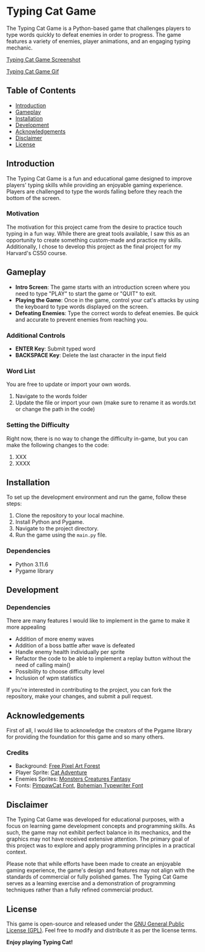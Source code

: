 # Typing Cat Game

The Typing Cat Game is a Python-based game that challenges players to type words quickly to defeat enemies in order to progress. The game features a variety of enemies, player animations, and an engaging typing mechanic.

[Typing Cat Game Screenshot](/screenshot/screenshot.png)

[Typing Cat Game Gif](/screenshot/game_gif.png)

## Table of Contents
- [Introduction](#introduction)
- [Gameplay](#gameplay)
- [Installation](#installation)
- [Development](#development)
- [Acknowledgements](#acknowledgements)
- [Disclaimer](#disclaimer)
- [License](#license)

## Introduction
The Typing Cat Game is a fun and educational game designed to improve players' typing skills while providing an enjoyable gaming experience. Players are challenged to type the words falling before they reach the bottom of the screen.

### Motivation
The motivation for this project came from the desire to practice touch typing in a fun way. While there are great tools available, I saw this as an opportunity to create something custom-made and practice my skills. Additionally, I chose to develop this project as the final project for my Harvard's CS50 course.

## Gameplay
- **Intro Screen**: The game starts with an introduction screen where you need to type "PLAY" to start the game or "QUIT" to exit.
- **Playing the Game**: Once in the game, control your cat's attacks by using the keyboard to type words displayed on the screen.
- **Defeating Enemies**: Type the correct words to defeat enemies. Be quick and accurate to prevent enemies from reaching you.

### Additional Controls
- **ENTER Key**: Submit typed word
- **BACKSPACE Key**: Delete the last character in the input field

### Word List
You are free to update or import your own words.

1. Navigate to the words folder
2. Update the file or import your own (make sure to rename it as words.txt or change the path in the code)

### Setting the Difficulty
Right now, there is no way to change the difficulty in-game, but you can make the following changes to the code:

1. XXX
2. XXXX

## Installation
To set up the development environment and run the game, follow these steps:

1. Clone the repository to your local machine.
2. Install Python and Pygame.
3. Navigate to the project directory.
4. Run the game using the `main.py` file.

### Dependencies
- Python 3.11.6
- Pygame library

## Development
### Dependencies
There are many features I would like to implement in the game to make it more appealing

- Addition of more enemy waves
- Addition of a boss battle after wave is defeated
- Handle enemy health individually per sprite
- Refactor the code to be able to implement a replay button without the need of calling main()
- Possibility to choose difficulty level
- Inclusion of wpm statistics

If you're interested in contributing to the project, you can fork the repository, make your changes, and submit a pull request.

## Acknowledgements

First of all, I would like to acknowledge the creators of the Pygame library for providing the foundation for this game and so many others.

### Credits
- Background: [Free Pixel Art Forest](https://edermunizz.itch.io/free-pixel-art-forest)
- Player Sprite: [Cat Adventure](https://bdragon1727.itch.io/cat-adventure)
- Enemies Sprites: [Monsters Creatures Fantasy](https://luizmelo.itch.io/monsters-creatures-fantasy)
- Fonts: [PimpawCat Font](assets/fonts/PimpawCat-lg3dd.ttf), [Bohemian Typewriter Font](assets/fonts/bohemian-typewriter.regular.ttf)

## Disclaimer
The Typing Cat Game was developed for educational purposes, with a focus on learning game development concepts and programming skills. As such, the game may not exhibit perfect balance in its mechanics, and the graphics may not have received extensive attention. The primary goal of this project was to explore and apply programming principles in a practical context.

Please note that while efforts have been made to create an enjoyable gaming experience, the game's design and features may not align with the standards of commercial or fully polished games. The Typing Cat Game serves as a learning exercise and a demonstration of programming techniques rather than a fully refined commercial product.

## License
This game is open-source and released under the [GNU General Public License (GPL)](LICENSE). Feel free to modify and distribute it as per the license terms.

**Enjoy playing Typing Cat!**